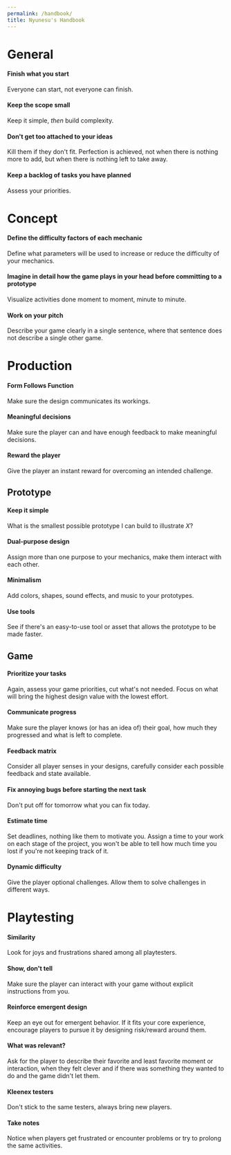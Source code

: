 ```yaml
---
permalink: /handbook/
title: Nyunesu's Handbook
---
```


# General



#### **Finish what you start**

Everyone can start, not everyone can finish.

#### **Keep the scope small**

Keep it simple, *then* build complexity.

#### **Don't get too attached to your ideas**

Kill them if they don't fit. Perfection is achieved, not when there is nothing more to add, but when there is nothing left to take away.

#### **Keep a backlog of tasks you have planned**

Assess your priorities.

# Concept

#### **Define the difficulty factors of each mechanic**

Define what parameters will be used to increase or reduce the difficulty of your mechanics.

#### **Imagine in detail how the game plays in your head before committing to a prototype**

Visualize activities done moment to moment, minute to minute.

#### Work on your pitch

Describe your game clearly in a single sentence, where that sentence does not describe a single other game. 

# Production

#### **Form Follows Function**

Make sure the design communicates its workings.

#### **Meaningful decisions**

Make sure the player can and have enough feedback to make meaningful decisions.

#### **Reward the player**

Give the player an instant reward for overcoming an intended challenge.

## Prototype

#### **Keep it simple**

What is the smallest possible prototype I can build to illustrate *X*?

#### **Dual-purpose design**

Assign more than one purpose to your mechanics, make them interact with each other.

#### **Minimalism**

Add colors, shapes, sound effects, and music to your prototypes.

#### **Use tools**

See if there's an easy-to-use tool or asset that allows the prototype to be made faster.

## Game

#### **Prioritize your tasks**

Again, assess your game priorities, cut what's not needed. Focus on what will bring the highest design value with the lowest effort.

#### **Communicate progress**

Make sure the player knows (or has an idea of) their goal, how much they progressed and what is left to complete.

#### **Feedback matrix**

Consider all player senses in your designs, carefully consider each possible feedback and state available.

#### **Fix annoying bugs before starting the next task**

Don't put off for tomorrow what you can fix today. 

#### **Estimate time**

Set deadlines, nothing like them to motivate you. Assign a time to your work on each stage of the project, you won't be able to tell how much time you lost if you're not keeping track of it.

#### **Dynamic difficulty**

Give the player optional challenges. Allow them to solve challenges in different ways.

# Playtesting

#### **Similarity**

Look for joys and frustrations shared among all playtesters.

#### **Show, don't tell**

Make sure the player can interact with your game without explicit instructions from you.

#### **Reinforce emergent design**

Keep an eye out for emergent behavior. If it fits your core experience, encourage players to pursue it by designing risk/reward around them.

#### **What was relevant?**

Ask for the player to describe their favorite and least favorite moment or interaction, when they felt clever and if there was something they wanted to do and the game didn't let them.

#### **Kleenex testers**

Don't stick to the same testers, always bring new players.

#### **Take notes**

Notice when players get frustrated or encounter problems or try to prolong the same activities.